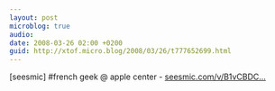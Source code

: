 ```yaml
---
layout: post
microblog: true
audio: 
date: 2008-03-26 02:00 +0200
guid: http://xtof.micro.blog/2008/03/26/t777652699.html
---
```

[seesmic]  #french geek @ apple center - [seesmic.com/v/B1vCBDC...](http://seesmic.com/v/B1vCBDCw9D)
